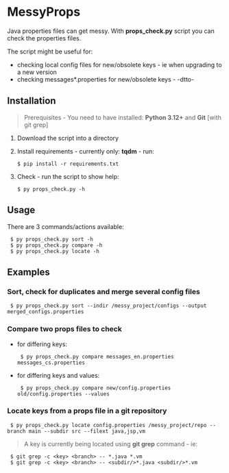 # MessyProps

Java properties files can get messy. With **props_check.py** script you can check the properties files.

The script might be useful for:
- checking local config files for new/obsolete keys - ie when upgrading to a new version
- checking messages*.properties for new/obsolete keys - -dtto-

## Installation

> Prerequisites - You need to have installed: **Python 3.12+** and **Git** [with git grep]

1. Download the script into a directory
2. Install requirements - currently only: **tqdm** - run:

       $ pip install -r requirements.txt

3. Check - run the script to show help:

       $ py props_check.py -h

## Usage

There are 3 commands/actions available:

     $ py props_check.py sort -h
     $ py props_check.py compare -h
     $ py props_check.py locate -h

## Examples

### Sort, check for duplicates and merge several config files

     $ py props_check.py sort --indir /messy_project/configs --output merged_configs.properties

### Compare two props files to check

- for differing keys:

       $ py props_check.py compare messages_en.properties messages_cs.properties

- for differing keys and values:

       $ py props_check.py compare new/config.properties old/config.properties --values 

### Locate keys from a props file in a git repository

     $ py props_check.py locate config.properties /messy_project/repo --branch main --subdir src --filext java,jsp,vm

> A key is currently being located using **git grep** command - ie:

     $ git grep -c <key> <branch> -- *.java *.vm 
     $ git grep -c <key> <branch> -- <subdir/>*.java <subdir/>*.vm
